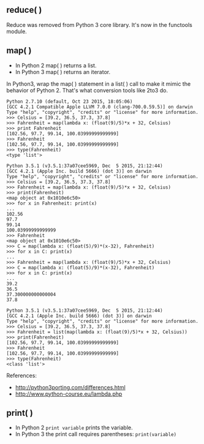 ## reduce( )
Reduce was removed from Python 3 core library.
It's now in the functools module.

## map( )

* In Python 2 map( ) returns a list.
* In Python 3 map( ) returns an iterator.

In Python3, wrap the map( ) statement in a list( ) call to make it mimic the behavior of Python 2. 
That's what conversion tools like 2to3 do.

```
Python 2.7.10 (default, Oct 23 2015, 18:05:06) 
[GCC 4.2.1 Compatible Apple LLVM 7.0.0 (clang-700.0.59.5)] on darwin
Type "help", "copyright", "credits" or "license" for more information.
>>> Celsius = [39.2, 36.5, 37.3, 37.8]
>>> Fahrenheit = map(lambda x: (float(9)/5)*x + 32, Celsius)
>>> print Fahrenheit
[102.56, 97.7, 99.14, 100.03999999999999]
>>> Fahrenheit
[102.56, 97.7, 99.14, 100.03999999999999]
>>> type(Fahrenheit)
<type 'list'>
```
```
Python 3.5.1 (v3.5.1:37a07cee5969, Dec  5 2015, 21:12:44) 
[GCC 4.2.1 (Apple Inc. build 5666) (dot 3)] on darwin
Type "help", "copyright", "credits" or "license" for more information.
>>> Celsius = [39.2, 36.5, 37.3, 37.8]
>>> Fahrenheit = map(lambda x: (float(9)/5)*x + 32, Celsius)
>>> print(Fahrenheit)
<map object at 0x1010e6c50>
>>> for x in Fahrenheit: print(x)
... 
102.56
97.7
99.14
100.03999999999999
>>> Fahrenheit
<map object at 0x1010e6c50>
>>> C = map(lambda x: (float(5)/9)*(x-32), Fahrenheit)
>>> for x in C: print(x)
... 
>>> Fahrenheit = map(lambda x: (float(9)/5)*x + 32, Celsius)
>>> C = map(lambda x: (float(5)/9)*(x-32), Fahrenheit)
>>> for x in C: print(x)
... 
39.2
36.5
37.300000000000004
37.8
```
```
Python 3.5.1 (v3.5.1:37a07cee5969, Dec  5 2015, 21:12:44) 
[GCC 4.2.1 (Apple Inc. build 5666) (dot 3)] on darwin
Type "help", "copyright", "credits" or "license" for more information.
>>> Celsius = [39.2, 36.5, 37.3, 37.8]
>>> Fahrenheit = list(map(lambda x: (float(9)/5)*x + 32, Celsius))
>>> print(Fahrenheit)
[102.56, 97.7, 99.14, 100.03999999999999]
>>> Fahrenheit
[102.56, 97.7, 99.14, 100.03999999999999]
>>> type(Fahrenheit)
<class 'list'>
```

References: 
* http://python3porting.com/differences.html 
* http://www.python-course.eu/lambda.php

## print( )

* In Python 2 `print variable` prints the variable.
* In Python 3 the print call requires parentheses: `print(variable)`
